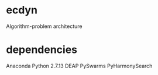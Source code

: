 # ecdyn
Algorithm-problem architecture


# dependencies
Anaconda Python 2.7.13
DEAP
PySwarms
PyHarmonySearch



